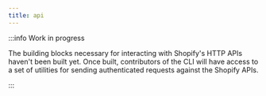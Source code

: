 ```yaml
---
title: api
---
```



:::info Work in progress

The building blocks necessary for interacting with Shopify's HTTP APIs haven't been built yet.
Once built, contributors of the CLI will have access to a set of utilities for sending
authenticated requests against the Shopify APIs.

:::
